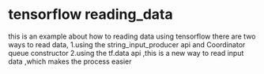 # tensorflow reading_data
this is an example about how to reading data using tensorflow
there are two ways to read data,
1.using the string_input_producer api and Coordinator queue constructor
2.using the tf.data api ,this is a new way to read input data ,which makes the process easier

